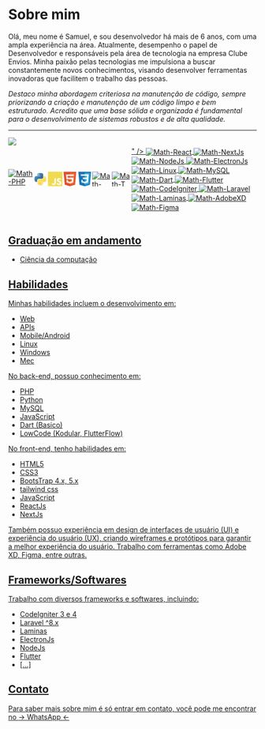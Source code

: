 # Sobre mim

Olá, meu nome é Samuel, e sou desenvolvedor há mais de 6 anos, com uma ampla experiência na área. Atualmente, desempenho o papel de Desenvolvedor e responsáveis pela área de tecnologia na empresa Clube Envios. Minha paixão pelas tecnologias me impulsiona a buscar constantemente novos conhecimentos, visando desenvolver ferramentas inovadoras que facilitem o trabalho das pessoas.

*Destaco minha abordagem criteriosa na manutenção de código, sempre priorizando a criação e manutenção de um código limpo e bem estruturado. Acredito que uma base sólida e organizada é fundamental para o desenvolvimento de sistemas robustos e de alta qualidade.*

<hr>
<div>
    <a href="https://github.com/SamTecDev7">
    <img height="152em" src="https://github-readme-stats.vercel.app/api/top-langs/?username=SamTecDev7&layout=compact&langs_count=7&theme=tokyonight"/>
  </div>
  <div style="display: flex; align-items: center;
  justify-content: center;"><br>
    <img align="center" alt="Math-PHP" height="40" width="50" src="https://cdn.jsdelivr.net/gh/devicons/devicon/icons/php/php-plain.svg" />
    <img align="center" alt="Math-Python" height="30" width="40" src="https://raw.githubusercontent.com/devicons/devicon/master/icons/python/python-original.svg">
    <img align="center" alt="Math-Js" height="30" width="40" src="https://raw.githubusercontent.com/devicons/devicon/master/icons/javascript/javascript-plain.svg">
    <img align="center" alt="Math-HTML" height="30" width="40" src="https://raw.githubusercontent.com/devicons/devicon/master/icons/html5/html5-original.svg">
    <img align="center" alt="Math-CSS" height="30" width="40" src="https://raw.githubusercontent.com/devicons/devicon/master/icons/css3/css3-original.svg">
    <img align="center" alt="Math-Bootstrap" height="30" width="40" src="https://cdn.jsdelivr.net/gh/devicons/devicon/icons/bootstrap/bootstrap-plain.svg" />
    <img align="center" alt="Math-T" height="30" width="40" src="<svg xmlns="http://www.w3.org/2000/svg" width="1em" height="1em" viewBox="0 0 128 128"><path fill="#38bdf8" d="M64.004 25.602c-17.067 0-27.73 8.53-32 25.597c6.398-8.531 13.867-11.73 22.398-9.597c4.871 1.214 8.352 4.746 12.207 8.66C72.883 56.629 80.145 64 96.004 64c17.066 0 27.73-8.531 32-25.602q-9.6 12.803-22.399 9.602c-4.87-1.215-8.347-4.746-12.207-8.66c-6.27-6.367-13.53-13.738-29.394-13.738M32.004 64c-17.066 0-27.73 8.531-32 25.602Q9.603 76.799 22.402 80c4.871 1.215 8.352 4.746 12.207 8.66c6.274 6.367 13.536 13.738 29.395 13.738c17.066 0 27.73-8.53 32-25.597q-9.6 12.797-22.399 9.597c-4.87-1.214-8.347-4.746-12.207-8.66C55.128 71.371 47.868 64 32.004 64m0 0"/></svg>" />
    <img align="center" alt="Math-React" height="30" width="40" src="https://cdn.jsdelivr.net/gh/devicons/devicon/icons/react/react-original.svg" />
    <img align="center" alt="Math-NextJs" height="30" width="40" src="https://cdn.jsdelivr.net/gh/devicons/devicon/icons/nextjs/nextjs-original-wordmark.svg" />
    <img align="center" alt="Math-NodeJs" height="30" width="40" src="https://cdn.jsdelivr.net/gh/devicons/devicon/icons/nodejs/nodejs-original.svg" />
    <img align="center" alt="Math-ElectronJs" height="30" width="40" src="https://cdn.jsdelivr.net/gh/devicons/devicon/icons/electron/electron-original.svg" />
    <img align="center" alt="Math-Linux" height="30" width="40" src="https://cdn.jsdelivr.net/gh/devicons/devicon/icons/linux/linux-original.svg" />
    <img align="center" alt="Math-MySQL" height="30" width="40" src="https://cdn.jsdelivr.net/gh/devicons/devicon/icons/mysql/mysql-original.svg" />
    <img align="center" alt="Math-Dart" height="30" width="40" src="https://cdn.jsdelivr.net/gh/devicons/devicon/icons/dart/dart-original.svg" />
    <img align="center" alt="Math-Flutter" height="30" width="40" src="https://cdn.jsdelivr.net/gh/devicons/devicon/icons/flutter/flutter-original.svg" />
    <img align="center" alt="Math-CodeIgniter" height="30" width="40" src="https://cdn.jsdelivr.net/gh/devicons/devicon/icons/codeigniter/codeigniter-plain.svg" />
    <img align="center" alt="Math-Laravel" height="30" width="40" src="https://cdn.jsdelivr.net/gh/devicons/devicon/icons/laravel/laravel-plain.svg" />
    <img align="center" alt="Math-Laminas" height="30" width="40" src="https://avatars.githubusercontent.com/u/58709497?s=48&v=4" />
    <img align="center" alt="Math-AdobeXD" height="30" width="40" src="https://cdn.jsdelivr.net/gh/devicons/devicon/icons/xd/xd-plain.svg" />
    <img align="center" alt="Math-Figma" height="30" width="40" src="https://cdn.jsdelivr.net/gh/devicons/devicon/icons/figma/figma-original.svg" />

</div>
<br>

## Graduação em andamento

- Ciência da computação

## Habilidades

Minhas habilidades incluem o desenvolvimento em:
- Web
- APIs
- Mobile/Android
- Linux
- Windows
- Mec

No back-end, possuo conhecimento em:
- PHP
- Python
- MySQL
- JavaScript
- Dart (Basico)
- LowCode (Kodular, FlutterFlow)

No front-end, tenho habilidades em:
- HTML5
- CSS3
- BootsTrap 4.x, 5.x
- tailwind css
- JavaScript
- ReactJs
- NextJs

Também possuo experiência em design de interfaces de usuário (UI) e experiência do usuário (UX), criando wireframes e protótipos para garantir a melhor experiência do usuário. Trabalho com ferramentas como Adobe XD, Figma, entre outras.

## Frameworks/Softwares

Trabalho com diversos frameworks e softwares, incluindo:
- CodeIgniter 3 e 4
- Laravel ^8.x
- Laminas
- ElectronJs
- NodeJs
- Flutter
- [...]

## Contato

Para saber mais sobre mim é só entrar em contato, você pode me encontrar no <a href="https://wa.me/5562992313758">-> WhatsApp <-</a>

